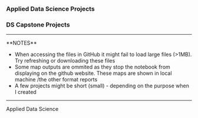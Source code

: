 ### Applied Data Science Projects
### DS Capstone Projects

<hr>
**NOTES** 

- When accessing the files in GitHub it might fail to load large files (>1MB). Try refreshing or downloading these files
- Some map outputs are ommited as they stop the notebook from displaying on the github website. These maps are shown in local machine /the other format reports
- A few projects might be short (small) - depending on the purpose when I created


<hr>
Applied Data Science

